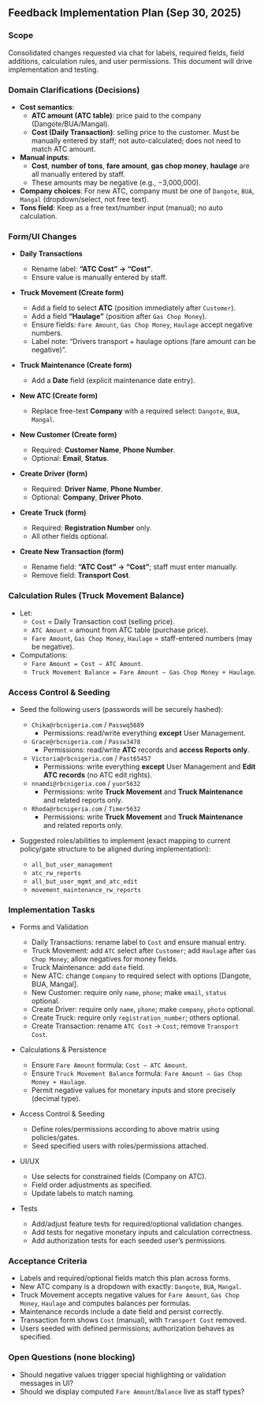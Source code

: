 ## Feedback Implementation Plan (Sep 30, 2025)

### Scope

Consolidated changes requested via chat for labels, required fields, field additions, calculation rules, and user permissions. This document will drive implementation and testing.

### Domain Clarifications (Decisions)

-   **Cost semantics**:
    -   **ATC amount (ATC table)**: price paid to the company (Dangote/BUA/Mangal).
    -   **Cost (Daily Transaction)**: selling price to the customer. Must be manually entered by staff; not auto-calculated; does not need to match ATC amount.
-   **Manual inputs**:
    -   **Cost**, **number of tons**, **fare amount**, **gas chop money**, **haulage** are all manually entered by staff.
    -   These amounts may be negative (e.g., −3,000,000).
-   **Company choices**: For new ATC, company must be one of `Dangote`, `BUA`, `Mangal` (dropdown/select, not free text).
-   **Tons field**: Keep as a free text/number input (manual); no auto calculation.

### Form/UI Changes

-   **Daily Transactions**

    -   Rename label: **“ATC Cost” → “Cost”**.
    -   Ensure value is manually entered by staff.

-   **Truck Movement (Create form)**

    -   Add a field to select **ATC** (position immediately after `Customer`).
    -   Add a field **“Haulage”** (position after `Gas Chop Money`).
    -   Ensure fields: `Fare Amount`, `Gas Chop Money`, `Haulage` accept negative numbers.
    -   Label note: “Drivers transport + haulage options (fare amount can be negative)”.

-   **Truck Maintenance (Create form)**

    -   Add a **Date** field (explicit maintenance date entry).

-   **New ATC (Create form)**

    -   Replace free-text **Company** with a required select: `Dangote`, `BUA`, `Mangal`.

-   **New Customer (Create form)**

    -   Required: **Customer Name**, **Phone Number**.
    -   Optional: **Email**, **Status**.

-   **Create Driver (form)**

    -   Required: **Driver Name**, **Phone Number**.
    -   Optional: **Company**, **Driver Photo**.

-   **Create Truck (form)**

    -   Required: **Registration Number** only.
    -   All other fields optional.

-   **Create New Transaction (form)**
    -   Rename field: **“ATC Cost” → “Cost”**; staff must enter manually.
    -   Remove field: **Transport Cost**.

### Calculation Rules (Truck Movement Balance)

-   Let:
    -   `Cost` = Daily Transaction cost (selling price).
    -   `ATC Amount` = amount from ATC table (purchase price).
    -   `Fare Amount`, `Gas Chop Money`, `Haulage` = staff-entered numbers (may be negative).
-   Computations:
    -   `Fare Amount = Cost − ATC Amount`.
    -   `Truck Movement Balance = Fare Amount − Gas Chop Money + Haulage`.

### Access Control & Seeding

-   Seed the following users (passwords will be securely hashed):

    -   `Chika@rbcnigeria.com` / `Passwq5689`
        -   Permissions: read/write everything **except** User Management.
    -   `Grace@rbcnigeria.com` / `Passw3478`
        -   Permissions: read/write **ATC** records and **access Reports only**.
    -   `Victoria@rbcnigeria.com` / `Past65457`
        -   Permissions: write everything **except** User Management and **Edit ATC records** (no ATC edit rights).
    -   `nnamdi@rbcnigeria.com` / `yuor5632`
        -   Permissions: write **Truck Movement** and **Truck Maintenance** and related reports only.
    -   `Rhoda@rbcnigeria.com` / `Timer5632`
        -   Permissions: write **Truck Movement** and **Truck Maintenance** and related reports only.

-   Suggested roles/abilities to implement (exact mapping to current policy/gate structure to be aligned during implementation):
    -   `all_but_user_management`
    -   `atc_rw_reports`
    -   `all_but_user_mgmt_and_atc_edit`
    -   `movement_maintenance_rw_reports`

### Implementation Tasks

-   Forms and Validation

    -   Daily Transactions: rename label to `Cost` and ensure manual entry.
    -   Truck Movement: add `ATC` select after `Customer`; add `Haulage` after `Gas Chop Money`; allow negatives for money fields.
    -   Truck Maintenance: add `date` field.
    -   New ATC: change `Company` to required select with options [Dangote, BUA, Mangal].
    -   New Customer: require only `name`, `phone`; make `email`, `status` optional.
    -   Create Driver: require only `name`, `phone`; make `company`, `photo` optional.
    -   Create Truck: require only `registration_number`; others optional.
    -   Create Transaction: rename `ATC Cost` → `Cost`; remove `Transport Cost`.

-   Calculations & Persistence

    -   Ensure `Fare Amount` formula: `Cost − ATC Amount`.
    -   Ensure `Truck Movement Balance` formula: `Fare Amount − Gas Chop Money + Haulage`.
    -   Permit negative values for monetary inputs and store precisely (decimal type).

-   Access Control & Seeding

    -   Define roles/permissions according to above matrix using policies/gates.
    -   Seed specified users with roles/permissions attached.

-   UI/UX

    -   Use selects for constrained fields (Company on ATC).
    -   Field order adjustments as specified.
    -   Update labels to match naming.

-   Tests
    -   Add/adjust feature tests for required/optional validation changes.
    -   Add tests for negative monetary inputs and calculation correctness.
    -   Add authorization tests for each seeded user’s permissions.

### Acceptance Criteria

-   Labels and required/optional fields match this plan across forms.
-   New ATC company is a dropdown with exactly: `Dangote`, `BUA`, `Mangal`.
-   Truck Movement accepts negative values for `Fare Amount`, `Gas Chop Money`, `Haulage` and computes balances per formulas.
-   Maintenance records include a date field and persist correctly.
-   Transaction form shows `Cost` (manual), with `Transport Cost` removed.
-   Users seeded with defined permissions; authorization behaves as specified.

### Open Questions (none blocking)

-   Should negative values trigger special highlighting or validation messages in UI?
-   Should we display computed `Fare Amount`/`Balance` live as staff types?

